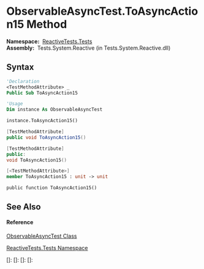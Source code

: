# ObservableAsyncTest.ToAsyncAction15 Method

**Namespace:**  [ReactiveTests.Tests](ReactiveTests.Tests\ReactiveTests.Tests.md)  
**Assembly:**  Tests.System.Reactive (in Tests.System.Reactive.dll)

## Syntax

```vb
'Declaration
<TestMethodAttribute> _
Public Sub ToAsyncAction15
```

```vb
'Usage
Dim instance As ObservableAsyncTest

instance.ToAsyncAction15()
```

```csharp
[TestMethodAttribute]
public void ToAsyncAction15()
```

```c++
[TestMethodAttribute]
public:
void ToAsyncAction15()
```

```fsharp
[<TestMethodAttribute>]
member ToAsyncAction15 : unit -> unit 
```

```jscript
public function ToAsyncAction15()
```

## See Also

#### Reference

[ObservableAsyncTest Class](ObservableAsyncTest\ObservableAsyncTest.md)

[ReactiveTests.Tests Namespace](ReactiveTests.Tests\ReactiveTests.Tests.md)

[]: 
[]: 
[]: 
[]: 